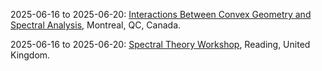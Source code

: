 2025-06-16 to 2025-06-20: [Interactions Between Convex Geometry and Spectral Analysis](https://ism.uqam.ca/convex/en/ "The conference explores convex geometry and spectral analysis, focusing on physical applications. Topics include convex bodies, eigenvalue problems, and geometric inequalities. Discussions cover connections to quantum mechanics and statistical mechanics, emphasizing mathematical structures."), Montreal, QC, Canada.

2025-06-16 to 2025-06-20: [Spectral Theory Workshop](https://sites.google.com/view/uk-st/events/workshop-4-reading "The workshop explores spectral theory, focusing on mathematical physics. Topics include eigenvalue problems, Schrödinger operators, and random matrices. Discussions cover applications in quantum mechanics and condensed matter physics, emphasizing spectral analysis techniques."), Reading, United Kingdom.

